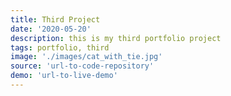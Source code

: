 ```yaml
---
title: Third Project
date: '2020-05-20'
description: this is my third portfolio project
tags: portfolio, third
image: './images/cat_with_tie.jpg'
source: 'url-to-code-repository'
demo: 'url-to-live-demo'
---
```


